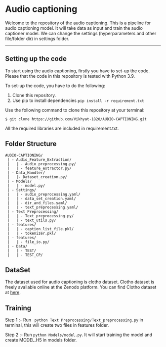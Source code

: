 # Audio captioning 

Welcome to the repository of the audio captioning. This is a pipeline for audio captioning model. It will take data as input and train the audio captioner model. We can change the settings (hyperparameters and other file/folder dir) in settings folder.

----
## Setting up the code

To start using the audio captioning, firstly you
have to set-up the code. Please that the code in this repository
is tested with Python 3.9.

To set-up the code, you have to do the following: 

  1. Clone this repository.
  2. Use pip to install dependencies ```` pip install -r requirement.txt ````
  
Use the following command to clone this repository at your terminal:

````shell script
$ git clone https://github.com/Vikhyat-1820/AUDIO-CAPTIONING.git
````

All the required libraries are included in requirement.txt.

## Folder Structure

    AUDIO-CAPTIONING/
     | - Audio_Feature_Extraction/
     |   | - Audio_preprocessing.py/
     |   | - feature_extractor.py/
     | - Data_Handler/
     |   |- Dataset_creation.py/
     | - Models/
     |   | - model.py/
     | - Settings/
     |   | - audio_preprocessing.yaml/
     |   | - data_set_creation.yaml/
     |   | - dir_and_files.yaml/
     |   | - text_preprocessing.yaml/
     | - Text Preprocessing/
     |   | - Text_preprocessing.py/
     |   | - text_utils.py/
     | - features/
     |   | - caption_list_file.pkl/
     |   | - tokenizer.pkl/
     | - features/
     |   | - file_io.py/
     | - Data/
     |   | - TEST/
     |   | - TEST_CP/
     
     
  
## DataSet

The dataset used for audio captioning is clotho dataset. Clotho dataset is freely available online at the Zenodo platform. You can find Clotho dataset at [here](https://zenodo.org/record/3490684#.YQFQkI4zYrM).

## Training

Step 1 :- Run ```` python Text Preprocessing/Text_preprocessing.py```` in terminal, this will create two files in features folder.

Step 2 :- Run ```` python Models/model.py ````. It will start training the model and create MODEL.H5 in models folder.


 


     
     
     
